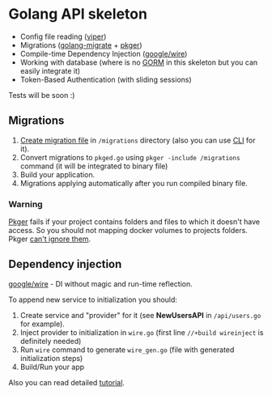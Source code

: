 # Golang API skeleton

* Config file reading ([viper](github.com/spf13/viper))
* Migrations ([golang-migrate](https://github.com/golang-migrate/migrate) + [pkger](https://github.com/markbates/pkger))
* Compile-time Dependency Injection ([google/wire](https://github.com/google/wire))
* Working with database (where is no [GORM](http://gorm.io/index.html) in this skeleton but you can easily integrate it)
* Token-Based Authentication (with sliding sessions)

Tests will be soon :)

## Migrations

1. [Create migration file](https://github.com/golang-migrate/migrate/blob/master/MIGRATIONS.md) in `/migrations` directory 
(also you can use [CLI](https://github.com/golang-migrate/migrate#cli-usage) for it).
1. Convert migrations to `pkged.go` using  `pkger -include /migrations` command (it will be integrated to binary file)
1. Build your application.
1. Migrations applying automatically after you run compiled binary file.

### Warning

[Pkger](https://github.com/markbates/pkger) fails if your project contains folders and files to which it doesn't have 
access. So you should not mapping docker volumes to projects folders. 
Pkger [can't ignore them](https://github.com/markbates/pkger/pull/108).

## Dependency injection

[google/wire](https://github.com/google/wire) - DI without magic and run-time reflection.

To append new service to initialization you should:

1. Create service and "provider" for it (see **NewUsersAPI** in `/api/users.go` for example).
1. Inject provider to initialization in `wire.go` (first line `//+build wireinject` is definitely needed)
1. Run `wire` command to generate `wire_gen.go` (file with generated initialization steps)
1. Build/Run your app

Also you can read detailed [tutorial](https://github.com/google/wire/blob/master/_tutorial/README.md).